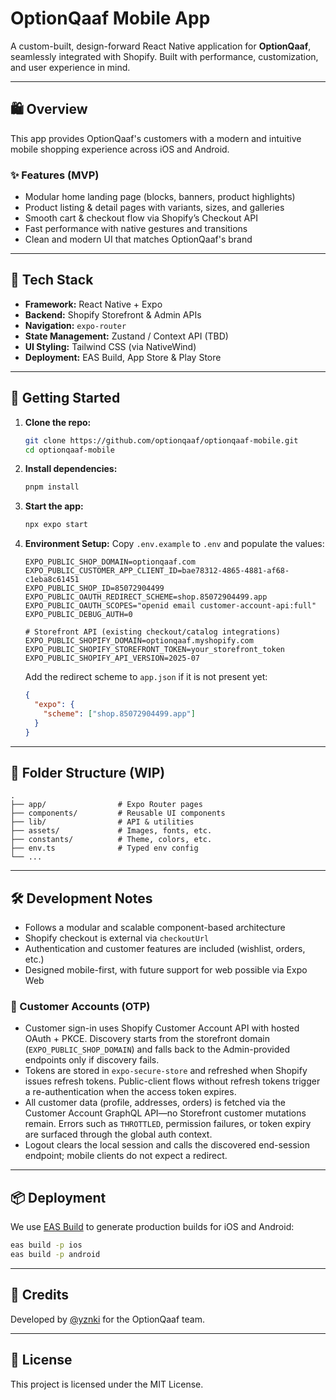 # OptionQaaf Mobile App

A custom-built, design-forward React Native application for **OptionQaaf**, seamlessly integrated with Shopify. Built
with performance, customization, and user experience in mind.

---

## 🛍️ Overview

This app provides OptionQaaf's customers with a modern and intuitive mobile shopping experience across iOS and Android.

### ✨ Features (MVP)

- Modular home landing page (blocks, banners, product highlights)
- Product listing & detail pages with variants, sizes, and galleries
- Smooth cart & checkout flow via Shopify’s Checkout API
- Fast performance with native gestures and transitions
- Clean and modern UI that matches OptionQaaf's brand

---

## 📱 Tech Stack

- **Framework:** React Native + Expo
- **Backend:** Shopify Storefront & Admin APIs
- **Navigation:** `expo-router`
- **State Management:** Zustand / Context API (TBD)
- **UI Styling:** Tailwind CSS (via NativeWind)
- **Deployment:** EAS Build, App Store & Play Store

---

## 🚀 Getting Started

1. **Clone the repo:**

   ```bash
   git clone https://github.com/optionqaaf/optionqaaf-mobile.git
   cd optionqaaf-mobile
   ```

2. **Install dependencies:**

   ```bash
   pnpm install
   ```

3. **Start the app:**

   ```bash
   npx expo start
   ```

4. **Environment Setup:** Copy `.env.example` to `.env` and populate the values:
   ```env
   EXPO_PUBLIC_SHOP_DOMAIN=optionqaaf.com
   EXPO_PUBLIC_CUSTOMER_APP_CLIENT_ID=bae78312-4865-4881-af68-c1eba8c61451
   EXPO_PUBLIC_SHOP_ID=85072904499
   EXPO_PUBLIC_OAUTH_REDIRECT_SCHEME=shop.85072904499.app
   EXPO_PUBLIC_OAUTH_SCOPES="openid email customer-account-api:full"
   EXPO_PUBLIC_DEBUG_AUTH=0

   # Storefront API (existing checkout/catalog integrations)
   EXPO_PUBLIC_SHOPIFY_DOMAIN=optionqaaf.myshopify.com
   EXPO_PUBLIC_SHOPIFY_STOREFRONT_TOKEN=your_storefront_token
   EXPO_PUBLIC_SHOPIFY_API_VERSION=2025-07
   ```

   Add the redirect scheme to `app.json` if it is not present yet:
   ```json
   {
     "expo": {
       "scheme": ["shop.85072904499.app"]
     }
   }
   ```

---

## 🧩 Folder Structure (WIP)

```
.
├── app/                # Expo Router pages
├── components/         # Reusable UI components
├── lib/                # API & utilities
├── assets/             # Images, fonts, etc.
├── constants/          # Theme, colors, etc.
├── env.ts              # Typed env config
└── ...
```

---

## 🛠️ Development Notes

- Follows a modular and scalable component-based architecture
- Shopify checkout is external via `checkoutUrl`
- Authentication and customer features are included (wishlist, orders, etc.)
- Designed mobile-first, with future support for web possible via Expo Web

### 🔐 Customer Accounts (OTP)

- Customer sign-in uses Shopify Customer Account API with hosted OAuth + PKCE. Discovery starts from the storefront domain
  (`EXPO_PUBLIC_SHOP_DOMAIN`) and falls back to the Admin-provided endpoints only if discovery fails.
- Tokens are stored in `expo-secure-store` and refreshed when Shopify issues refresh tokens. Public-client flows without
  refresh tokens trigger a re-authentication when the access token expires.
- All customer data (profile, addresses, orders) is fetched via the Customer Account GraphQL API—no Storefront customer
  mutations remain. Errors such as `THROTTLED`, permission failures, or token expiry are surfaced through the global auth
  context.
- Logout clears the local session and calls the discovered end-session endpoint; mobile clients do not expect a redirect.

---

## 📦 Deployment

We use [EAS Build](https://docs.expo.dev/eas/) to generate production builds for iOS and Android:

```bash
eas build -p ios
eas build -p android
```

---

## 🧠 Credits

Developed by [@yznki](https://github.com/yznki) for the OptionQaaf team.

---

## 📄 License

This project is licensed under the MIT License.
